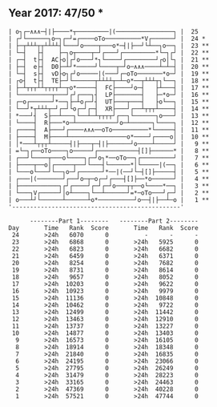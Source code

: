 Year 2017: 47/50 *
------------------------------------------------------------
    | o┐┌─∧∧∧─┤|├────*┬─────────|(────────────────┐ |  25 
    | ┌┘└──────┐o─┐┌─┘=┌────oTo──────────*V┌──────┘ |  24 *
    | ├─┬┴┴┴┬┬┴┴┴┴┤└───┘o────┬───o*─┤|├──┘└┴──┐o──┐ |  23 **
    | └─┤   ├┤    ├─┐o┬────┬─┘┌───┘┌─────────*└─┐┌┘ |  22 **
    | ┌─┤  t├┤  AC├o│┌┘o───┘*┐└────┘┌────────┘┌o│└┐ |  21 **
    | ├─┤  e├┤  D0├─┴┘*─────┘└────┬─┘o─∧∧∧────┴─┴─┤ |  20 **
    | └─┤  s├┤  vD├o┐┌┘o─────|(───┘┌─oTo───────*o─┘ |  19 **
    | ┌o┤  t├┤  TE├─┘└──────┬┴┴┴┴┬─┴─o*──┬┴┴┴┬┐└──┐ |  18 **
    | ├─┴┬┬┬┴┴┬┬┬┬┴─┬o*─────┤  FC├────┘o─┤   ├┴───┤ |  17 **
    | └─────────┬───┘┌┘┌───┐┤  LP├───────┤   ├─*o─┘ |  16 **
    | ┌─o┌──────┘*──┐├─┴o┌─┘┤  UT├───┬───┤   ├o└──┐ |  15 **
    | └──┘*┬┴┴┴┬─┘┌─┘└o┌─┘┌─┤  XR├───┘┌──┴┬┬┬┴────┤ |  14 **
    | *───┘┤  S├──┴───┐└──┴─┴┬┬┬┬┘┌──┐└──────┐o───┘ |  13 **
    | └────┤  R├───*o─┴───────────┘o─┴──────┐└────┐ |  12 **
    | ┌────┤  A├───┘┌────∧∧∧──oTo──────────*└─────┤ |  11 **
    | ├────┤  M├────┴────────────────o*────┘┌────o│ |  10 **
    | │*───┴┬┬┬┴─────┤|├───┬─┤|├──────┘o────┴─────┘ |   9 **
    | =└─┐┌──oTo────┐o─────┘┌───────────┤[]├──────* |   8 **
    | ┌──┘└────┬───o└────┐┌─┘o┐*──oTo──┐┌─────────┘ |   7 **
    | ├────┬──o│┌─────┬──┘└───┤└──────*│└─────|(──┐ |   6 **
    | └───o└───┘└──┐o─┘┌──────┘*──|(──┘└─┤[]├─────┤ |   5 **
    | ┌───|(───────┘┌──┘o─┬─o┌─┘┌───┤[]├──*o──────┘ |   4 **
    | ├───────────┐┌┘┌────┘┌─┘┌─┘o───┬┬──o└────*──┐ |   3 **
    | └───┐V┌─────┘│o┴────┐└──┴──────┘=*─oTo───┘┌─┘ |   2 **
    | o───┴┘└──────┴──────┴o*──────────┘o──┤|├──┴─o |   1 **
    '-----------------------------------------------'       

          --------Part 1--------   --------Part 2--------
    Day       Time   Rank  Score       Time   Rank  Score
     24       >24h   6070      0          -      -      -
     23       >24h   6868      0       >24h   5925      0
     22       >24h   6823      0       >24h   6682      0
     21       >24h   6459      0       >24h   6371      0
     20       >24h   8254      0       >24h   7682      0
     19       >24h   8731      0       >24h   8614      0
     18       >24h   9657      0       >24h   8052      0
     17       >24h  10203      0       >24h   9622      0
     16       >24h  10923      0       >24h   9979      0
     15       >24h  11136      0       >24h  10848      0
     14       >24h  10462      0       >24h   9722      0
     13       >24h  12499      0       >24h  11442      0
     12       >24h  13463      0       >24h  12910      0
     11       >24h  13737      0       >24h  13227      0
     10       >24h  14877      0       >24h  13403      0
      9       >24h  16573      0       >24h  16105      0
      8       >24h  18914      0       >24h  18348      0
      7       >24h  21840      0       >24h  16835      0
      6       >24h  24195      0       >24h  23066      0
      5       >24h  27795      0       >24h  26249      0
      4       >24h  31479      0       >24h  28223      0
      3       >24h  33165      0       >24h  24463      0
      2       >24h  47369      0       >24h  40228      0
      1       >24h  57521      0       >24h  47744      0
